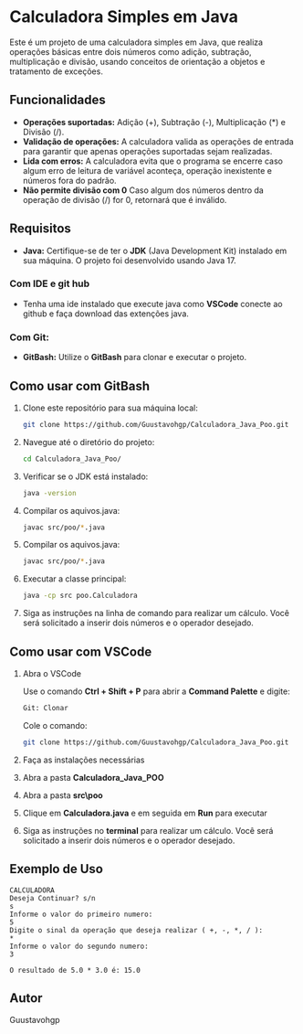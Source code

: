 # Calculadora Simples em Java 

Este é um projeto de uma calculadora simples em Java, que realiza operações básicas entre dois números como adição, subtração, multiplicação e divisão, usando conceitos de orientação a objetos e tratamento de exceções.

## Funcionalidades

- **Operações suportadas:** Adição (+), Subtração (-), Multiplicação (*) e Divisão (/).
- **Validação de operações:** A calculadora valida as operações de entrada para garantir que apenas operações suportadas sejam realizadas.
- **Lida com erros:** A calculadora evita que o programa se encerre caso algum erro de leitura de variável aconteça, operação inexistente e números fora do padrão.
- **Não permite divisão com 0** Caso algum dos números dentro da operação de divisão (/) for 0, retornará que é inválido.
## Requisitos

- **Java:** Certifique-se de ter o **JDK** (Java Development Kit) instalado em sua máquina. O projeto foi desenvolvido usando Java 17.
### Com IDE e git hub
-  Tenha uma ide instalado que execute java como **VSCode** conecte ao github e faça download das extenções java.
### Com Git:
- **GitBash:** Utilize o **GitBash** para clonar e executar o projeto.
## Como usar com GitBash

1. Clone este repositório para sua máquina local:

    ```bash
    git clone https://github.com/Guustavohgp/Calculadora_Java_Poo.git
    ```

2. Navegue até o diretório do projeto:

    ```bash
    cd Calculadora_Java_Poo/
    ```

3. Verificar se o JDK está instalado:

    ```bash
    java -version
    ```

4. Compilar os aquivos.java:

    ```bash
    javac src/poo/*.java
    ```
5. Compilar os aquivos.java:

    ```bash
    javac src/poo/*.java
    ```
6. Executar a classe principal:

    ```bash
    java -cp src poo.Calculadora
    ```

7. Siga as instruções na linha de comando para realizar um cálculo. Você será solicitado a inserir dois números e o operador desejado.

## Como usar com VSCode
1. Abra o VSCode
    
    Use o comando **Ctrl + Shift + P** para abrir a **Command Palette** e digite:
    
    ```bash
    Git: Clonar
    ```
    Cole o comando:
    ```bash
    git clone https://github.com/Guustavohgp/Calculadora_Java_Poo.git
    ```
2. Faça as instalações necessárias
3. Abra a pasta **Calculadora_Java_POO**
4. Abra a pasta **src\poo**
5. Clique em **Calculadora.java** e em seguida em **Run** para executar
6. Siga as instruções no **terminal** para realizar um cálculo. Você será solicitado a inserir dois números e o operador desejado.
## Exemplo de Uso

```plaintext
CALCULADORA
Deseja Continuar? s/n
s
Informe o valor do primeiro numero:
5
Digite o sinal da operação que deseja realizar ( +, -, *, / ):
*
Informe o valor do segundo numero:
3

O resultado de 5.0 * 3.0 é: 15.0
```
## Autor
Guustavohgp